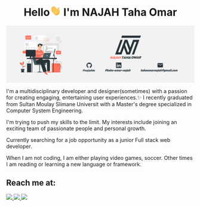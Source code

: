 <h1 align="center">Hello<img src="https://raw.githubusercontent.com/ABSphreak/ABSphreak/master/gifs/Hi.gif" width="30px"> I'm NAJAH Taha Omar</h1>

<img align="center" src="./banner-01.png" />

</br>

I'm a multidisciplinary developer and designer(sometimes) with a passion for creating engaging, entertaining user experiences.✨
I recently graduated from Sultan Moulay Slimane Universit with a Master's degree specialized in Computer System Engineering.

I'm trying to push my skills to the limit. My interests include joining an exciting team of passionate people and personal growth.

Currently searching for a job opportunity as a junior Full stack web developer. 
        
When I am not coding, I am either playing video games, soccer. Other times I am reading or learning a new language or framework.

## Reach me at:
<p>
  <a target="_blank" href="https://www.linkedin.com/in/taha-omar-najah/">
    <img src="https://img.shields.io/badge/linkedin-%230077B5.svg?&style=for-the-badge&logo=linkedin&logoColor=white" height=25>
  </a>
  <a target="_blank" href="mailto:tahaomarnajah@gmail.com">
    <img src="https://img.shields.io/badge/gmail-BB001B.svg?&style=for-the-badge&logo=gmail&logoColor=white" height=25>
  </a>
  <a target="_blank" href="https://twitter.com/OmarNajah12">
    <img src="https://img.shields.io/badge/twitter-%231DA1F2.svg?&style=for-the-badge&logo=twitter&logoColor=white" height=25>
  </a>
</p>


<!--
**najahto/najahto** is a ✨ _special_ ✨ repository because its `README.md` (this file) appears on your GitHub profile.

Here are some ideas to get you started:

- 🔭 I’m currently working on ...
- 🌱 I’m currently learning ...
- 👯 I’m looking to collaborate on ...
- 🤔 I’m looking for help with ...
- 💬 Ask me about ...
- 📫 How to reach me: ...
- 😄 Pronouns: ...
- ⚡ Fun fact: ...
-->
